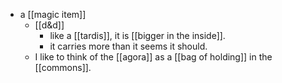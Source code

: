- a [[magic item]]
	- [[d&d]]
		- like a [[tardis]], it is [[bigger in the inside]].
		- it carries more than it seems it should.
	- I like to think of the [[agora]] as a [[bag of holding]] in the [[commons]].
